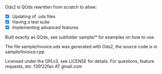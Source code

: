 Ods2 is QOds rewritten from scratch to allow:
 - [x] Updating of .ods files
 - [x] Having a test suite
 - [x] Implementing advanced features

Built exactly as QOds, see subfolder sample/* for examples on how to use.

The file sample/Invoice.ods was generated with Ods2, the source code
is in sample/Invoice.cpp

Licensed under the GPLv3, see LICENSE for details.
For questions, feature requests, etc: f35f22fan AT gmail.com
